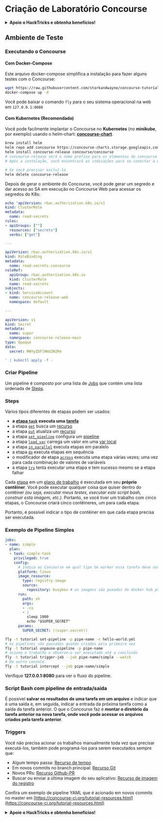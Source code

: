 # Criação de Laboratório Concourse

<details>

<summary><strong>Apoie o HackTricks e obtenha benefícios!</strong></summary>

* Se você deseja ver sua **empresa anunciada no HackTricks** ou se deseja acessar a **versão mais recente do PEASS ou baixar o HackTricks em PDF**, confira os [**PLANOS DE ASSINATURA**](https://github.com/sponsors/carlospolop)!
* Obtenha o [**swag oficial do PEASS & HackTricks**](https://peass.creator-spring.com)
* Descubra [**The PEASS Family**](https://opensea.io/collection/the-peass-family), nossa coleção exclusiva de [**NFTs**](https://opensea.io/collection/the-peass-family)
* **Junte-se ao** 💬 [**grupo do Discord**](https://discord.gg/hRep4RUj7f) ou ao [**grupo do telegrama**](https://t.me/peass) ou **siga-me no** **Twitter** 🐦 [**@carlospolopm**](https://twitter.com/carlospolopm).
* **Compartilhe suas técnicas de hacking enviando PRs para os repositórios do** [**HackTricks**](https://github.com/carlospolop/hacktricks) e [**HackTricks Cloud**](https://github.com/carlospolop/hacktricks-cloud) no github.

</details>

## Ambiente de Teste

### Executando o Concourse

#### Com Docker-Compose

Este arquivo docker-compose simplifica a instalação para fazer alguns testes com o Concourse:

```bash
wget https://raw.githubusercontent.com/starkandwayne/concourse-tutorial/master/docker-compose.yml
docker-compose up -d
```

Você pode baixar o comando `fly` para o seu sistema operacional na web em `127.0.0.1:8080`

#### Com Kubernetes (Recomendado)

Você pode facilmente implantar o Concourse no **Kubernetes** (no **minikube**, por exemplo) usando o helm-chart: [**concourse-chart**](https://github.com/concourse/concourse-chart).

```bash
brew install helm
helm repo add concourse https://concourse-charts.storage.googleapis.com/
helm install concourse-release concourse/concourse
# concourse-release será o nome prefixo para os elementos do concourse no k8s
# Após a instalação, você encontrará as indicações para se conectar a ele no console

# Se você precisar excluí-lo
helm delete concourse-release
```

Depois de gerar o ambiente do Concourse, você pode gerar um segredo e dar acesso ao SA em execução no Concourse Web para acessar os segredos do K8s:

```yaml
echo 'apiVersion: rbac.authorization.k8s.io/v1
kind: ClusterRole
metadata:
  name: read-secrets
rules:
- apiGroups: [""]
  resources: ["secrets"]
  verbs: ["get"]

---

apiVersion: rbac.authorization.k8s.io/v1
kind: RoleBinding
metadata:
  name: read-secrets-concourse
roleRef:
  apiGroup: rbac.authorization.k8s.io
  kind: ClusterRole
  name: read-secrets
subjects:
- kind: ServiceAccount
  name: concourse-release-web
  namespace: default
  
---

apiVersion: v1
kind: Secret
metadata:
  name: super
  namespace: concourse-release-main
type: Opaque
data:
  secret: MWYyZDFlMmU2N2Rm

' | kubectl apply -f -
```

### Criar Pipeline

Um pipeline é composto por uma lista de [Jobs](https://concourse-ci.org/jobs.html) que contém uma lista ordenada de [Steps](https://concourse-ci.org/steps.html).

### Steps

Vários tipos diferentes de etapas podem ser usados:

* **a** [**etapa `task`**](https://concourse-ci.org/task-step.html) **executa uma** [**tarefa**](https://concourse-ci.org/tasks.html)
* a etapa [`get`](https://concourse-ci.org/get-step.html) busca um [recurso](https://concourse-ci.org/resources.html)
* a etapa [`put`](https://concourse-ci.org/put-step.html) atualiza um [recurso](https://concourse-ci.org/resources.html)
* a etapa [`set_pipeline`](https://concourse-ci.org/set-pipeline-step.html) configura um [pipeline](https://concourse-ci.org/pipelines.html)
* a etapa [`load_var`](https://concourse-ci.org/load-var-step.html) carrega um valor em uma [var local](https://concourse-ci.org/vars.html#local-vars)
* a etapa [`in_parallel`](https://concourse-ci.org/in-parallel-step.html) executa etapas em paralelo
* a etapa [`do`](https://concourse-ci.org/do-step.html) executa etapas em sequência
* o modificador de etapa [`across`](https://concourse-ci.org/across-step.html#schema.across) executa uma etapa várias vezes; uma vez para cada combinação de valores de variáveis
* a etapa [`try`](https://concourse-ci.org/try-step.html) tenta executar uma etapa e tem sucesso mesmo se a etapa falhar

Cada [etapa](https://concourse-ci.org/steps.html) em um [plano de trabalho](https://concourse-ci.org/jobs.html#schema.job.plan) é executada em seu **próprio contêiner**. Você pode executar qualquer coisa que quiser dentro do contêiner _(ou seja, executar meus testes, executar este script bash, construir esta imagem, etc.)_. Portanto, se você tiver um trabalho com cinco etapas, o Concourse criará cinco contêineres, um para cada etapa.

Portanto, é possível indicar o tipo de contêiner em que cada etapa precisa ser executada.

### Exemplo de Pipeline Simples

```yaml
jobs:
- name: simple
  plan:
  - task: simple-task
    privileged: true
    config:
      # Indica ao Concourse em qual tipo de worker essa tarefa deve ser executada
      platform: linux
      image_resource:
        type: registry-image
        source:
          repository: busybox # as imagens são puxadas do docker hub por padrão
      run:
        path: sh
        args:
        - -cx
        - |
          sleep 1000
          echo "$SUPER_SECRET"
      params:
        SUPER_SECRET: ((super.secret))
```

```bash
fly -t tutorial set-pipeline -p pipe-name -c hello-world.yml
# os pipelines são pausados quando criados pela primeira vez
fly -t tutorial unpause-pipeline -p pipe-name
# acione o trabalho e observe-o ser executado até a conclusão
fly -t tutorial trigger-job --job pipe-name/simple --watch
# De outro console
fly -t tutorial intercept --job pipe-name/simple
```

Verifique **127.0.0.1:8080** para ver o fluxo do pipeline.

### Script Bash com pipeline de entrada/saída

É possível **salvar os resultados de uma tarefa em um arquivo** e indicar que é uma saída e, em seguida, indicar a entrada da próxima tarefa como a saída da tarefa anterior. O que o Concourse faz é **montar o diretório da tarefa anterior na nova tarefa, onde você pode acessar os arquivos criados pela tarefa anterior**.

### Triggers

Você não precisa acionar os trabalhos manualmente toda vez que precisar executá-los, também pode programá-los para serem executados sempre que:

* Algum tempo passa: [Recurso de tempo](https://github.com/concourse/time-resource/)
* Em novos commits no branch principal: [Recurso Git](https://github.com/concourse/git-resource)
* Novos PRs: [Recurso Github-PR](https://github.com/telia-oss/github-pr-resource)
* Buscar ou enviar a última imagem do seu aplicativo: [Recurso de imagem do registro](https://github.com/concourse/registry-image-resource/)

Confira um exemplo de pipeline YAML que é acionado em novos commits no master em [https://concourse-ci.org/tutorial-resources.html](https://concourse-ci.org/tutorial-resources.html)

<details>

<summary><strong>Apoie o HackTricks e obtenha benefícios!</strong></summary>

* Se você deseja ver sua **empresa anunciada no HackTricks** ou se deseja acessar a **versão mais recente do PEASS ou baixar o HackTricks em PDF**, confira os [